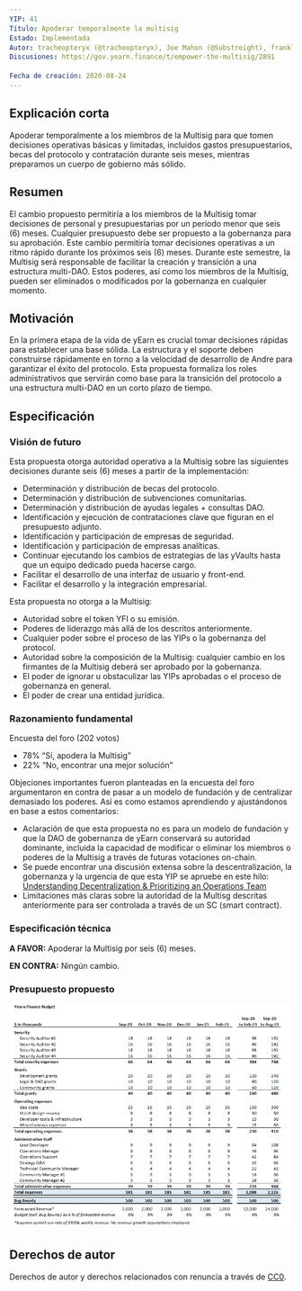 ```yaml
---
YIP: 41
Título: Apoderar temporalmente la multisig	
Estado: Implementada
Autor: tracheopteryx (@tracheopteryx), Joe Mahon (@Substreight), franklin501 (@franklin501), Michael Anderson, Vance Spencer
Discusiones: https://gov.yearn.finance/t/empower-the-multisig/2891

Fecha de creación: 2020-08-24
---
```


## Explicación corta

Apoderar temporalmente a los miembros de la Multisig para que tomen decisiones operativas básicas y limitadas, incluidos gastos presupuestarios, becas del protocolo y contratación durante seis meses, mientras preparamos un cuerpo de gobierno más sólido.

## Resumen

El cambio propuesto permitiría a los miembros de la Multisig tomar decisiones de personal y presupuestarias por un periodo menor que seis (6) meses. Cualquier presupuesto debe ser propuesto a la gobernanza para su aprobación. Este cambio permitiría tomar decisiones operativas a un ritmo rápido durante los próximos seis (6) meses. Durante este semestre, la Multisig será responsable de facilitar la creación y transición a una estructura multi-DAO. Estos poderes, así como los miembros de la Multisig, pueden ser eliminados o modificados por la gobernanza en cualquier momento.


## Motivación

En la primera etapa de la vida de yEarn es crucial tomar decisiones rápidas para establecer una base sólida. La estructura y el soporte deben construirse rápidamente en torno a la velocidad de desarrollo de Andre para garantizar el éxito del protocolo. Esta propuesta formaliza los roles administrativos que servirán como base para la transición del protocolo a una estructura multi-DAO en un corto plazo de tiempo.

## Especificación

### Visión de futuro

Esta propuesta otorga autoridad operativa a la Multisig sobre las siguientes decisiones durante seis (6) meses a partir de la implementación:
- Determinación y distribución de becas del protocolo.
- Determinación y distribución de subvenciones comunitarias.
- Determinación y distribución de ayudas legales + consultas DAO.
- Identificación y ejecución de contrataciones clave que figuran en el presupuesto adjunto.
- Identificación y participación de empresas de seguridad.
- Identificación y participación de empresas analíticas.
- Continuar ejecutando los cambios de estrategias de las yVaults hasta que un equipo dedicado pueda hacerse cargo.
- Facilitar el desarrollo de una interfaz de usuario y front-end.
- Facilitar el desarrollo y la integración empresarial.

Esta propuesta no otorga a la Multisig:
- Autoridad sobre el token YFI o su emisión.
- Poderes de liderazgo más allá de los descritos anteriormente.
- Cualquier poder sobre el proceso de las YIPs o la gobernanza del protocol.
- Autoridad sobre la composición de la Multisig: cualquier cambio en los firmantes de la Multisig deberá ser aprobado por la gobernanza.
- El poder de ignorar u obstaculizar las YIPs aprobadas o el proceso de gobernanza en general.
- El poder de crear una entidad jurídica.

### Razonamiento fundamental

Encuesta del foro (202 votos)
- 78% “Sí, apodera la Multisig”
- 22% “No, encontrar una mejor solución”

Objeciones importantes fueron planteadas en la encuesta del foro argumentaron en contra de pasar a un modelo de fundación y de centralizar demasiado los poderes. Así es como estamos aprendiendo y ajustándonos en base a estos comentarios:
- Aclaración de que esta propuesta no es para un modelo de fundación y que la DAO de gobernanza de yEarn conservará su autoridad dominante, incluida la capacidad de modificar o eliminar los miembros o poderes de la Multisig a través de futuras votaciones on-chain.
- Se puede encontrar una discusión extensa sobre la descentralización, la gobernanza y la urgencia de que esta YIP se apruebe en este hilo: [Understanding Decentralization & Prioritizing an Operations Team](https://gov.yearn.finance/t/understanding-decentralization-prioritizing-an-operations-team/3396)
- Limitaciones más claras sobre la autoridad de la Multisg descritas anteriormente para ser controlada a través de un SC (smart contract).


### Especificación técnica

**A FAVOR:** Apoderar la Multisig por seis (6) meses.

**EN CONTRA:** Ningún cambio.

### Presupuesto propuesto
![Presupuesto](assets/yip-41-budget.png)

## Derechos de autor
Derechos de autor y derechos relacionados con renuncia a través de [CC0](https://creativecommons.org/publicdomain/zero/1.0/).
